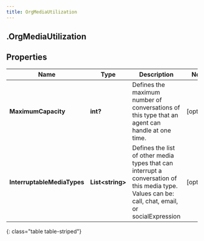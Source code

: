 ```yaml
---
title: OrgMediaUtilization
---
```

## .OrgMediaUtilization

## Properties

|Name | Type | Description | Notes|
|------------ | ------------- | ------------- | -------------|
| **MaximumCapacity** | **int?** | Defines the maximum number of conversations of this type that an agent can handle at one time. | [optional] |
| **InterruptableMediaTypes** | **List&lt;string&gt;** | Defines the list of other media types that can interrupt a conversation of this media type.  Values can be: call, chat, email, or socialExpression | [optional] |
{: class="table table-striped"}


